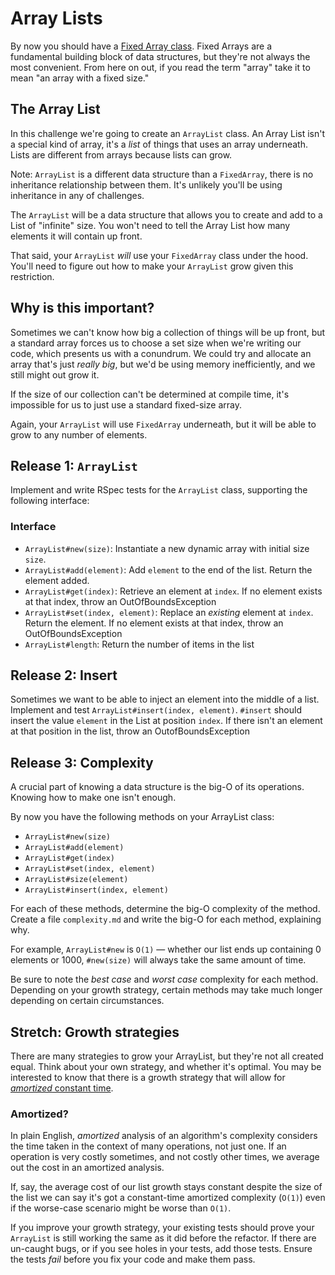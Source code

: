 # Array Lists

By now you should have a [Fixed Array class](../../../data-structures-array-challenge). Fixed Arrays are a fundamental building block of data structures, but they're not always the most convenient. From here on out, if you read the term "array" take it to mean "an array with a fixed size."

## The Array List

In this challenge we're going to create an `ArrayList` class. An Array List isn't a special kind of array, it's a _list_ of things that uses an array underneath. Lists are different from arrays because lists can grow.

Note: `ArrayList` is a different data structure than a `FixedArray`, there is no inheritance relationship between them. It's unlikely you'll be using inheritance in any of challenges.

The `ArrayList` will be a data structure that allows you to create and add to a List of "infinite" size. You won't need to tell the Array List how many elements it will contain up front.

That said, your `ArrayList` _will_ use your `FixedArray` class under the hood. You'll need to figure out how to make your `ArrayList` grow given this restriction.

## Why is this important?

Sometimes we can't know how big a collection of things will be up front, but a standard array forces us to choose a set size when we're writing our code, which presents us with a conundrum. We could try and allocate an array that's just _really big_, but we'd be using memory inefficiently, and we still might out grow it.

If the size of our collection can't be determined at compile time, it's impossible for us to just use a standard fixed-size array.

Again, your `ArrayList` will use `FixedArray` underneath, but it will be able to grow to any number of elements.

## Release 1: `ArrayList`

Implement and write RSpec tests for the `ArrayList` class, supporting the following interface:

### Interface
 - `ArrayList#new(size)`: Instantiate a new dynamic array with initial size `size`.
 - `ArrayList#add(element)`: Add `element` to the end of the list. Return the element added.
 - `ArrayList#get(index)`: Retrieve an element at `index`. If no element exists at that index, throw an OutOfBoundsException
 - `ArrayList#set(index, element)`: Replace an _existing_ element at `index`. Return the element. If no element exists at that index, throw an OutOfBoundsException
 - `ArrayList#length`: Return the number of items in the list


## Release 2: Insert

Sometimes we want to be able to inject an element into the middle of a list. Implement and test `ArrayList#insert(index, element)`. `#insert` should insert the value `element` in the List at position `index`.  If there isn't an element at that position in the list, throw an OutofBoundsException

## Release 3: Complexity

A crucial part of knowing a data structure is the big-O of its operations. Knowing how to make one isn't enough.

By now you have the following methods on your ArrayList class:

- `ArrayList#new(size)`
- `ArrayList#add(element)`
- `ArrayList#get(index)`
- `ArrayList#set(index, element)`
- `ArrayList#size(element)`
- `ArrayList#insert(index, element)`

For each of these methods, determine the big-O complexity of the method. Create a file `complexity.md` and write the big-O for each method, explaining why.

For example, `ArrayList#new` is `O(1)` — whether our list ends up containing 0 elements or 1000, `#new(size)` will always take the same amount of time.

Be sure to note the _best case_ and _worst case_ complexity for each method. Depending on your growth strategy, certain methods may take much longer depending on certain circumstances.

## Stretch: Growth strategies

There are many strategies to grow your ArrayList, but they're not all created equal. Think about your own strategy, and whether it's optimal. You may be interested to know that there is a growth strategy that will allow for [_amortized_ constant time](http://en.wikipedia.org/wiki/Amortized_analysis).

### Amortized?

In plain English, _amortized_ analysis of an algorithm's complexity considers the time taken in the context of many operations, not just one. If an operation is very costly sometimes, and not costly other times, we average out the cost in an amortized analysis.

If, say, the average cost of our list growth stays constant despite the size of the list we can say it's got a constant-time amortized complexity (`O(1)`) even if the worse-case scenario might be worse than `O(1)`.

If you improve your growth strategy, your existing tests should prove your `ArrayList` is still working the same as it did before the refactor. If there are un-caught bugs, or if you see holes in your tests, add those tests. Ensure the tests _fail_ before you fix your code and make them pass.
